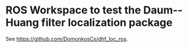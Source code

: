 # ROS Workspace to test the Daum--Huang filter localization package

See https://github.com/DomonkosCs/dhf_loc_ros.
